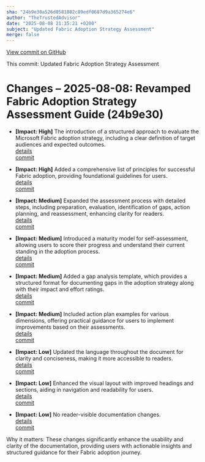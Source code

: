```yaml
---
sha: "24b9e30a526d0581802c89edf0687d9a365274e6"
author: "TheTrustedAdvisor"
date: "2025-08-08 21:35:21 +0200"
subject: "Updated Fabric Adoption Strategy Assessment"
merge: false
---
```


[View commit on GitHub](https://github.com/TheTrustedAdvisor/FabricAdoptionFramework/commit/24b9e30a526d0581802c89edf0687d9a365274e6)

This commit: Updated Fabric Adoption Strategy Assessment

# Changes – 2025-08-08: Revamped Fabric Adoption Strategy Assessment Guide (24b9e30)

- **[Impact: High]** The introduction of a structured approach to evaluate the Microsoft Fabric adoption strategy, including a clear definition of target audiences and expected outcomes.  
   [details](/docs/about/changes/2025-08-08-assess-your-fabric-adoption-strategy)  
   [commit](https://github.com/TheTrustedAdvisor/FabricAdoptionFramework/commit/24b9e30a526d0581802c89edf0687d9a365274e6)

- **[Impact: High]** Added a comprehensive list of principles for successful Fabric adoption, providing foundational guidelines for users.  
   [details](/docs/about/changes/2025-08-08-assess-your-fabric-adoption-strategy)  
   [commit](https://github.com/TheTrustedAdvisor/FabricAdoptionFramework/commit/24b9e30a526d0581802c89edf0687d9a365274e6)

- **[Impact: Medium]** Expanded the assessment process with detailed steps, including preparation, evaluation, identification of gaps, action planning, and reassessment, enhancing clarity for readers.  
   [details](/docs/about/changes/2025-08-08-assess-your-fabric-adoption-strategy)  
   [commit](https://github.com/TheTrustedAdvisor/FabricAdoptionFramework/commit/24b9e30a526d0581802c89edf0687d9a365274e6)

- **[Impact: Medium]** Introduced a maturity model for self-assessment, allowing users to score their progress and understand their current standing in the adoption process.  
   [details](/docs/about/changes/2025-08-08-assess-your-fabric-adoption-strategy)  
   [commit](https://github.com/TheTrustedAdvisor/FabricAdoptionFramework/commit/24b9e30a526d0581802c89edf0687d9a365274e6)

- **[Impact: Medium]** Added a gap analysis template, which provides a structured format for documenting gaps in the adoption strategy along with their impact and effort ratings.  
   [details](/docs/about/changes/2025-08-08-assess-your-fabric-adoption-strategy)  
   [commit](https://github.com/TheTrustedAdvisor/FabricAdoptionFramework/commit/24b9e30a526d0581802c89edf0687d9a365274e6)

- **[Impact: Medium]** Included action plan examples for various dimensions, offering practical guidance for users to implement improvements based on their assessments.  
   [details](/docs/about/changes/2025-08-08-assess-your-fabric-adoption-strategy)  
   [commit](https://github.com/TheTrustedAdvisor/FabricAdoptionFramework/commit/24b9e30a526d0581802c89edf0687d9a365274e6)

- **[Impact: Low]** Updated the language throughout the document for clarity and conciseness, making it more accessible to readers.  
   [details](/docs/about/changes/2025-08-08-assess-your-fabric-adoption-strategy)  
   [commit](https://github.com/TheTrustedAdvisor/FabricAdoptionFramework/commit/24b9e30a526d0581802c89edf0687d9a365274e6)

- **[Impact: Low]** Enhanced the visual layout with improved headings and sections, aiding in navigation and readability for users.  
   [details](/docs/about/changes/2025-08-08-assess-your-fabric-adoption-strategy)  
   [commit](https://github.com/TheTrustedAdvisor/FabricAdoptionFramework/commit/24b9e30a526d0581802c89edf0687d9a365274e6)

- **[Impact: Low]** No reader-visible documentation changes.  
   [details](/docs/about/changes/2025-08-08-assess-your-fabric-adoption-strategy)  
   [commit](https://github.com/TheTrustedAdvisor/FabricAdoptionFramework/commit/24b9e30a526d0581802c89edf0687d9a365274e6)

Why it matters: These changes significantly enhance the usability and clarity of the documentation, providing users with actionable insights and structured guidance for their Fabric adoption journey.
